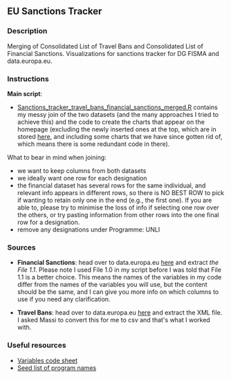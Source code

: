 ## EU Sanctions Tracker

### Description

Merging of Consolidated List of Travel Bans and Consolidated List of Financial Sanctions. 
Visualizations for sanctions tracker for DG FISMA and data.europa.eu. 


### Instructions

**Main script**: 
- [Sanctions_tracker_travel_bans_financial_sanctions_merged.R](https://github.com/simonabisiani/EU-sanctions-tracker/blob/main/Sanctions_tracker_travel_bans_financial_sanctions_merged.R) contains my messy join of the two datasets (and the many approaches I tried to achieve this) and the code to create the charts that appear on the homepage (excluding the newly inserted ones at the top, which are in stored [here](https://github.com/simonabisiani/EU-sanctions-tracker/blob/main/other_scripts/top_charts_last_addition.R), and including some charts that we have since gotten rid of, which means there is some redundant code in there). 

What to bear in mind when joining:
- we want to keep columns from both datasets
- we ideally want one row for each designation
- the financial dataset has several rows for the same individual, and relevant info appears in different rows, so there is NO BEST ROW to pick if wanting to retain only one in the end (e.g., the first one). If you are able to, please try to minimise the loss of info if selecting one row over the others, or try pasting information from other rows into the one final row for a designation.
- remove any designations under Programme: UNLI

### Sources
- **Financial Sanctions**: head over to data.europa.eu [here](https://data.europa.eu/data/datasets/consolidated-list-of-persons-groups-and-entities-subject-to-eu-financial-sanctions?locale=en) and extract *the File 1.1*. Please note I used File 1.0 in my script before I was told that File 1.1 is a better choice. This means the names of the variables in my code differ from the names of the variables you will use, but the content should be the same, and I can give you more info on which columns to use if you need any clarification.

- **Travel Bans**: head over to data.europa.eu [here](https://data.europa.eu/data/datasets/consolidated-list-of-persons-subject-under-eu-sanctions-to-travel-restrictions?locale=en) and extract the XML file. I asked Massi to convert this for me to csv and that's what I worked with.

### Useful resources
- [Variables code sheet](https://github.com/simonabisiani/EU-sanctions-tracker/blob/main/FSF-CSV-attributes%5B1384%5D.pdf)
- [Seed list of program names](https://github.com/simonabisiani/EU-sanctions-tracker/blob/main/Abbreviation%20FSD%20extract%20program%20(1).xlsx)

